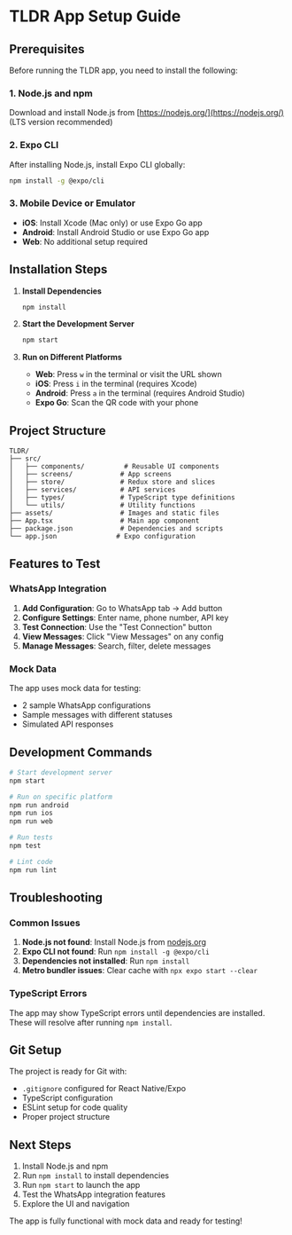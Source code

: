 # TLDR App Setup Guide

## Prerequisites

Before running the TLDR app, you need to install the following:

### 1. Node.js and npm
Download and install Node.js from [https://nodejs.org/](https://nodejs.org/) (LTS version recommended)

### 2. Expo CLI
After installing Node.js, install Expo CLI globally:
```bash
npm install -g @expo/cli
```

### 3. Mobile Device or Emulator
- **iOS**: Install Xcode (Mac only) or use Expo Go app
- **Android**: Install Android Studio or use Expo Go app
- **Web**: No additional setup required

## Installation Steps

1. **Install Dependencies**
   ```bash
   npm install
   ```

2. **Start the Development Server**
   ```bash
   npm start
   ```

3. **Run on Different Platforms**
   - **Web**: Press `w` in the terminal or visit the URL shown
   - **iOS**: Press `i` in the terminal (requires Xcode)
   - **Android**: Press `a` in the terminal (requires Android Studio)
   - **Expo Go**: Scan the QR code with your phone

## Project Structure

```
TLDR/
├── src/
│   ├── components/          # Reusable UI components
│   ├── screens/            # App screens
│   ├── store/              # Redux store and slices
│   ├── services/           # API services
│   ├── types/              # TypeScript type definitions
│   └── utils/              # Utility functions
├── assets/                 # Images and static files
├── App.tsx                 # Main app component
├── package.json            # Dependencies and scripts
└── app.json               # Expo configuration
```

## Features to Test

### WhatsApp Integration
1. **Add Configuration**: Go to WhatsApp tab → Add button
2. **Configure Settings**: Enter name, phone number, API key
3. **Test Connection**: Use the "Test Connection" button
4. **View Messages**: Click "View Messages" on any config
5. **Manage Messages**: Search, filter, delete messages

### Mock Data
The app uses mock data for testing:
- 2 sample WhatsApp configurations
- Sample messages with different statuses
- Simulated API responses

## Development Commands

```bash
# Start development server
npm start

# Run on specific platform
npm run android
npm run ios
npm run web

# Run tests
npm test

# Lint code
npm run lint
```

## Troubleshooting

### Common Issues

1. **Node.js not found**: Install Node.js from [nodejs.org](https://nodejs.org/)
2. **Expo CLI not found**: Run `npm install -g @expo/cli`
3. **Dependencies not installed**: Run `npm install`
4. **Metro bundler issues**: Clear cache with `npx expo start --clear`

### TypeScript Errors
The app may show TypeScript errors until dependencies are installed. These will resolve after running `npm install`.

## Git Setup

The project is ready for Git with:
- `.gitignore` configured for React Native/Expo
- TypeScript configuration
- ESLint setup for code quality
- Proper project structure

## Next Steps

1. Install Node.js and npm
2. Run `npm install` to install dependencies
3. Run `npm start` to launch the app
4. Test the WhatsApp integration features
5. Explore the UI and navigation

The app is fully functional with mock data and ready for testing! 
